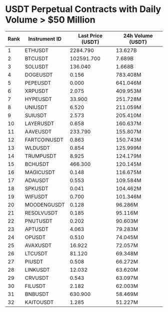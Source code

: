 # USDT Perpetual Contracts with Daily Volume > $50 Million

| Rank | Instrument ID | Last Price (USDT) | 24h Volume (USDT) |
|------|---------------|-------------------|-------------------|
| 1 | ETHUSDT | 2284.790 | 13.627B |
| 2 | BTCUSDT | 102591.700 | 7.689B |
| 3 | SOLUSDT | 136.040 | 1.668B |
| 4 | DOGEUSDT | 0.156 | 783.408M |
| 5 | PEPEUSDT | 0.000 | 641.046M |
| 6 | XRPUSDT | 2.075 | 409.953M |
| 7 | HYPEUSDT | 33.900 | 251.728M |
| 8 | UNIUSDT | 6.520 | 211.059M |
| 9 | SUIUSDT | 2.573 | 205.410M |
| 10 | LAYERUSDT | 0.658 | 160.637M |
| 11 | AAVEUSDT | 233.790 | 155.807M |
| 12 | FARTCOINUSDT | 0.863 | 150.743M |
| 13 | WLDUSDT | 0.854 | 125.999M |
| 14 | TRUMPUSDT | 8.925 | 124.179M |
| 15 | BCHUSDT | 466.300 | 120.145M |
| 16 | MAGICUSDT | 0.148 | 116.675M |
| 17 | ADAUSDT | 0.553 | 109.584M |
| 18 | SPKUSDT | 0.041 | 104.462M |
| 19 | WIFUSDT | 0.700 | 101.346M |
| 20 | MOODENGUSDT | 0.128 | 96.286M |
| 21 | RESOLVUSDT | 0.185 | 95.116M |
| 22 | PNUTUSDT | 0.202 | 90.603M |
| 23 | APTUSDT | 4.063 | 79.283M |
| 24 | OPUSDT | 0.510 | 74.045M |
| 25 | AVAXUSDT | 16.922 | 72.057M |
| 26 | LTCUSDT | 81.120 | 69.348M |
| 27 | PIUSDT | 0.508 | 66.272M |
| 28 | LINKUSDT | 12.032 | 63.620M |
| 29 | CRVUSDT | 0.543 | 63.097M |
| 30 | FILUSDT | 2.182 | 62.003M |
| 31 | BNBUSDT | 630.900 | 58.469M |
| 32 | KAITOUSDT | 1.285 | 51.227M |
